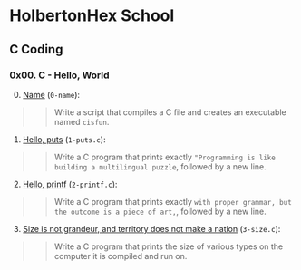 # HolbertonHex School #
## C Coding ##
### 0x00. C - Hello, World ###

0. [Name][1] (`0-name`): 
>> Write a script that compiles a C file and creates an executable named `cisfun`.
1. [Hello, puts][2] (`1-puts.c`): 
>> Write a C program that prints exactly `"Programming is like building a multilingual puzzle`, followed by a new line.
2. [Hello, printf][3] (`2-printf.c`): 
>> Write a C program that prints exactly `with proper grammar, but the outcome is a piece of art,`, followed by a new line.
3. [Size is not grandeur, and territory does not make a nation][4] (`3-size.c`): 
>> Write a C program that prints the size of various types on the computer it is compiled and run on.






[1]: https://github.com/Criptograma-1/hex-c-coding/blob/main/0x00-hello_world/0-name "Name"
[2]: https://github.com/Criptograma-1/hex-c-coding/blob/main/0x00-hello_world/1-puts.c "Hello, puts"
[3]: https://github.com/Criptograma-1/hex-c-coding/blob/main/0x00-hello_world/2-print "Hello, printf"
[4]: https://github.com/Criptograma-1/hex-c-coding/blob/main/0x00-hello_world/3-size.c "Size is not grandeur"
